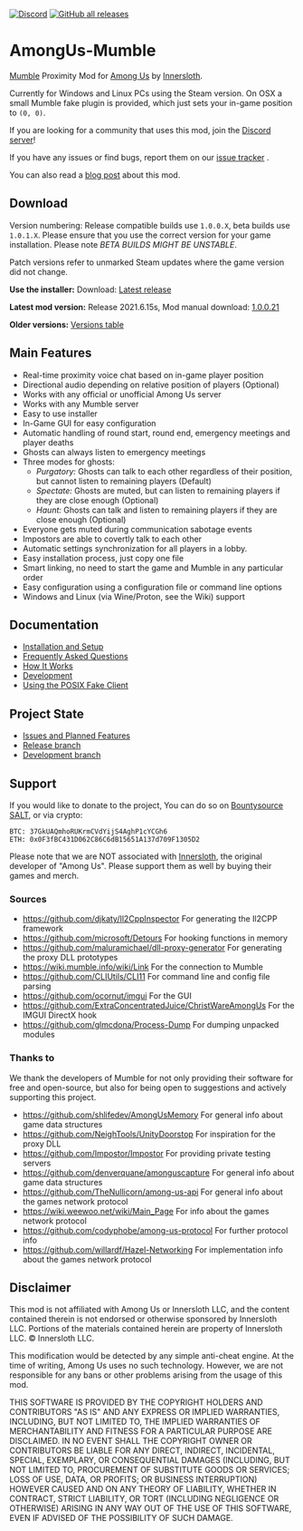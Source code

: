 [![Discord](https://img.shields.io/discord/767166243303587882?color=cornflowerblue&label=Discord&logo=Discord&logoColor=white)](https://discord.gg/4UkHEJ5sqg)  [![GitHub all releases](https://img.shields.io/github/downloads/StarGate01/AmongUs-Mumble/total?label=Downloads)](https://github.com/StarGate01/AmongUs-Mumble/releases/)

# AmongUs-Mumble
[Mumble](https://www.mumble.info/) Proximity Mod for [Among Us](https://store.steampowered.com/app/945360/Among_Us/) by [Innersloth](http://www.innersloth.com/).

Currently for Windows and Linux PCs using the Steam version. On OSX a small Mumble fake plugin is provided, which just sets your in-game position to `(0, 0)`.


If you are looking for a community that uses this mod, join the [Discord server](https://discord.gg/4UkHEJ5sqg)!

If you have any issues or find bugs, report them on our [issue tracker](https://github.com/StarGate01/AmongUs-Mumble/issues) .

You can also read a [blog post](https://chrz.de/2021/01/21/a-proximity-chat-mod-for-among-us/) about this mod.

## Download

Version numbering: Release compatible builds use `1.0.0.X`, beta builds use `1.0.1.X`. Please ensure that you use the correct version for your game installation. Please note *BETA BUILDS MIGHT BE UNSTABLE*.

Patch versions refer to unmarked Steam updates where the game version did not change.

**Use the installer:** Download: [Latest release](https://github.com/StarGate01/AmongUs-Mumble/releases/download/v1.0.0.14/AmongUs-Mumble-Installer.exe)

**Latest mod version:**  Release 2021.6.15s, Mod manual download: [1.0.0.21](https://github.com/StarGate01/AmongUs-Mumble/releases/tag/v1.0.0.21)

**Older versions:** [Versions table](https://github.com/StarGate01/AmongUs-Mumble/wiki/Versions)

## Main Features
 - Real-time proximity voice chat based on in-game player position
 - Directional audio depending on relative position of players (Optional)
 - Works with any official or unofficial Among Us server
 - Works with any Mumble server
 - Easy to use installer
 - In-Game GUI for easy configuration
 - Automatic handling of round start, round end, emergency meetings and player deaths
 - Ghosts can always listen to emergency meetings
 - Three modes for ghosts:
   - *Purgatory:* Ghosts can talk to each other regardless of their position, but cannot listen to remaining players (Default)
   - *Spectate:* Ghosts are muted, but can listen to remaining players if they are close enough (Optional)
   - *Haunt:* Ghosts can talk and listen to remaining players if they are close enough (Optional)
 - Everyone gets muted during communication sabotage events
 - Impostors are able to covertly talk to each other
 - Automatic settings synchronization for all players in a lobby.
 - Easy installation process, just copy one file
 - Smart linking, no need to start the game and Mumble in any particular order
 - Easy configuration using a configuration file or command line options
 - Windows and Linux (via Wine/Proton, see the Wiki) support

## Documentation
 - [Installation and Setup](https://github.com/StarGate01/AmongUs-Mumble/wiki/Installation-and-Setup)
 - [Frequently Asked Questions](https://github.com/StarGate01/AmongUs-Mumble/wiki/Frequently-Asked-Questions)
 - [How It Works](https://github.com/StarGate01/AmongUs-Mumble/wiki/How-It-Works)
 - [Development](https://github.com/StarGate01/AmongUs-Mumble/wiki/Development)
 - [Using the POSIX Fake Client](https://github.com/StarGate01/AmongUs-Mumble/wiki/Using-the-POSIX-Fake-Client)

## Project State
 - [Issues and Planned Features](https://github.com/StarGate01/AmongUs-Mumble/projects/1)
 - [Release branch](https://github.com/StarGate01/AmongUs-Mumble/tree/master)
 - [Development branch](https://github.com/StarGate01/AmongUs-Mumble/tree/dev)

## Support
If you would like to donate to the project, You can do so on [Bountysource SALT](https://salt.bountysource.com/teams/team-esdg), or via crypto:
```
BTC: 37GkUAQmhoRUKrmCVdYijS4AghP1cYCGh6
ETH: 0x0F3fBC431D062C86C6dB15651A137d709F1305D2
```

Please note that we are NOT associated with [Innersloth](http://www.innersloth.com/), the original developer of "Among Us". Please support them as well by buying their games and merch.

### Sources

 - https://github.com/djkaty/Il2CppInspector For generating the Il2CPP framework
 - https://github.com/microsoft/Detours For hooking functions in memory
 - https://github.com/maluramichael/dll-proxy-generator For generating the proxy DLL prototypes
 - https://wiki.mumble.info/wiki/Link For the connection to Mumble
 - https://github.com/CLIUtils/CLI11 For command line and config file parsing
 - https://github.com/ocornut/imgui For the GUI
 - https://github.com/ExtraConcentratedJuice/ChristWareAmongUs For the IMGUI DirectX hook
 - https://github.com/glmcdona/Process-Dump For dumping unpacked modules

### Thanks to

We thank the developers of Mumble for not only providing their software for free and open-source, but also for being open to suggestions and actively supporting this project.

 - https://github.com/shlifedev/AmongUsMemory For general info about game data structures
 - https://github.com/NeighTools/UnityDoorstop For inspiration for the proxy DLL
 - https://github.com/Impostor/Impostor For providing private testing servers
 - https://github.com/denverquane/amonguscapture For general info about game data structures
 - https://github.com/TheNullicorn/among-us-api For general info about the games network protocol
 - https://wiki.weewoo.net/wiki/Main_Page For info about the games network protocol
 - https://github.com/codyphobe/among-us-protocol For further protocol info
 - https://github.com/willardf/Hazel-Networking For implementation info about the games network protocol


## Disclaimer

This mod is not affiliated with Among Us or Innersloth LLC, and the content contained therein is not endorsed or otherwise sponsored by Innersloth LLC. Portions of the materials contained herein are property of Innersloth LLC. © Innersloth LLC.

This modification would be detected by any simple anti-cheat engine. At the time of writing, Among Us uses no such technology. However, we are not responsible for any bans or other problems arising from the usage of this mod. 

THIS SOFTWARE IS PROVIDED BY THE COPYRIGHT HOLDERS AND CONTRIBUTORS
"AS IS" AND ANY EXPRESS OR IMPLIED WARRANTIES, INCLUDING, BUT NOT
LIMITED TO, THE IMPLIED WARRANTIES OF MERCHANTABILITY AND FITNESS FOR
A PARTICULAR PURPOSE ARE DISCLAIMED. IN NO EVENT SHALL THE COPYRIGHT
OWNER OR CONTRIBUTORS BE LIABLE FOR ANY DIRECT, INDIRECT, INCIDENTAL,
SPECIAL, EXEMPLARY, OR CONSEQUENTIAL DAMAGES (INCLUDING, BUT NOT
LIMITED TO, PROCUREMENT OF SUBSTITUTE GOODS OR SERVICES; LOSS OF USE,
DATA, OR PROFITS; OR BUSINESS INTERRUPTION) HOWEVER CAUSED AND ON ANY
THEORY OF LIABILITY, WHETHER IN CONTRACT, STRICT LIABILITY, OR TORT
(INCLUDING NEGLIGENCE OR OTHERWISE) ARISING IN ANY WAY OUT OF THE USE
OF THIS SOFTWARE, EVEN IF ADVISED OF THE POSSIBILITY OF SUCH DAMAGE.
